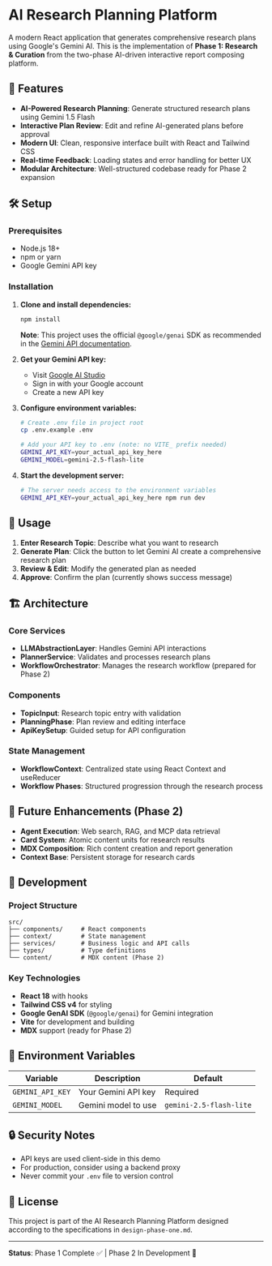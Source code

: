 # AI Research Planning Platform

A modern React application that generates comprehensive research plans using Google's Gemini AI. This is the implementation of **Phase 1: Research & Curation** from the two-phase AI-driven interactive report composing platform.

## 🚀 Features

- **AI-Powered Research Planning**: Generate structured research plans using Gemini 1.5 Flash
- **Interactive Plan Review**: Edit and refine AI-generated plans before approval
- **Modern UI**: Clean, responsive interface built with React and Tailwind CSS
- **Real-time Feedback**: Loading states and error handling for better UX
- **Modular Architecture**: Well-structured codebase ready for Phase 2 expansion

## 🛠️ Setup

### Prerequisites

- Node.js 18+ 
- npm or yarn
- Google Gemini API key

### Installation

1. **Clone and install dependencies:**
   ```bash
   npm install
   ```

   **Note**: This project uses the official `@google/genai` SDK as recommended in the [Gemini API documentation](https://ai.google.dev/gemini-api/docs/quickstart#javascript).

2. **Get your Gemini API key:**
   - Visit [Google AI Studio](https://makersuite.google.com/app/apikey)
   - Sign in with your Google account
   - Create a new API key

3. **Configure environment variables:**
   ```bash
   # Create .env file in project root
   cp .env.example .env
   
   # Add your API key to .env (note: no VITE_ prefix needed)
   GEMINI_API_KEY=your_actual_api_key_here
   GEMINI_MODEL=gemini-2.5-flash-lite
   ```

4. **Start the development server:**
   ```bash
   # The server needs access to the environment variables
   GEMINI_API_KEY=your_actual_api_key_here npm run dev
   ```

## 🎯 Usage

1. **Enter Research Topic**: Describe what you want to research
2. **Generate Plan**: Click the button to let Gemini AI create a comprehensive research plan
3. **Review & Edit**: Modify the generated plan as needed
4. **Approve**: Confirm the plan (currently shows success message)

## 🏗️ Architecture

### Core Services
- **LLMAbstractionLayer**: Handles Gemini API interactions
- **PlannerService**: Validates and processes research plans
- **WorkflowOrchestrator**: Manages the research workflow (prepared for Phase 2)

### Components
- **TopicInput**: Research topic entry with validation
- **PlanningPhase**: Plan review and editing interface
- **ApiKeySetup**: Guided setup for API configuration

### State Management
- **WorkflowContext**: Centralized state using React Context and useReducer
- **Workflow Phases**: Structured progression through the research process

## 🔮 Future Enhancements (Phase 2)

- **Agent Execution**: Web search, RAG, and MCP data retrieval
- **Card System**: Atomic content units for research results
- **MDX Composition**: Rich content creation and report generation
- **Context Base**: Persistent storage for research cards

## 🧪 Development

### Project Structure
```
src/
├── components/     # React components
├── context/        # State management
├── services/       # Business logic and API calls
├── types/          # Type definitions
└── content/        # MDX content (Phase 2)
```

### Key Technologies
- **React 18** with hooks
- **Tailwind CSS v4** for styling
- **Google GenAI SDK** (`@google/genai`) for Gemini integration
- **Vite** for development and building
- **MDX** support (ready for Phase 2)

## 📝 Environment Variables

| Variable | Description | Default |
|----------|-------------|---------|
| `GEMINI_API_KEY` | Your Gemini API key | Required |
| `GEMINI_MODEL` | Gemini model to use | `gemini-2.5-flash-lite` |

## 🔒 Security Notes

- API keys are used client-side in this demo
- For production, consider using a backend proxy
- Never commit your `.env` file to version control

## 📄 License

This project is part of the AI Research Planning Platform designed according to the specifications in `design-phase-one.md`.

---

**Status**: Phase 1 Complete ✅ | Phase 2 In Development 🚧